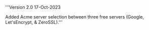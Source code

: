 '''Version 2.0
17-Oct-2023

Added Acme server selection between three free servers (Google, Let'sEncrypt, & ZeroSSL).'''
